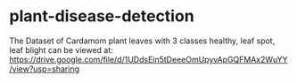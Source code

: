 # plant-disease-detection
The Dataset of Cardamom plant leaves with 3 classes healthy, leaf spot, leaf blight can be viewed at:
https://drive.google.com/file/d/1UDdsEin5tDeeeOmUpyvApGQFMAx2WuYY/view?usp=sharing

